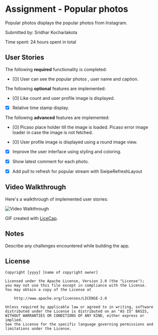 # Assignment - Popular photos

Popular photos displays the popular photos from Instagram.

Submitted by: Sridhar Kocharlakota

Time spent: 24 hours spent in total

## User Stories

The following **required** functionality is completed:

* [O] User can see the popular photos , user name and caption.

The following **optional** features are implemented:

* [O] Like count and user profile image is displayed.
* [X] Relative time stamp display.

The following **advanced** features are implemented:

* [O] Picaso place holder till the image is loaded. Picaso error image loader in case the image is not fetched.

* [O] User profile image is displayed using a round image view.

* [X] Improve the user interface using styling and coloring.

* [X] Show latest comment for each photo.

* [X] Add pull to refresh for popular stream with SwipeRefreshLayout




## Video Walkthrough 

Here's a walkthrough of implemented user stories:

<img src='http://i.imgur.com/link/to/your/gif/file.gif' title='Video Walkthrough' width='' alt='Video Walkthrough' />

GIF created with [LiceCap](http://www.cockos.com/licecap/).

## Notes

Describe any challenges encountered while building the app.

## License

    Copyright [yyyy] [name of copyright owner]

    Licensed under the Apache License, Version 2.0 (the "License");
    you may not use this file except in compliance with the License.
    You may obtain a copy of the License at

        http://www.apache.org/licenses/LICENSE-2.0

    Unless required by applicable law or agreed to in writing, software
    distributed under the License is distributed on an "AS IS" BASIS,
    WITHOUT WARRANTIES OR CONDITIONS OF ANY KIND, either express or implied.
    See the License for the specific language governing permissions and
    limitations under the License.
